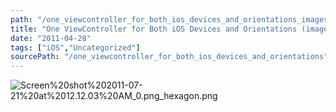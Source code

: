 ```yaml
---
path: "/one_viewcontroller_for_both_ios_devices_and_orientations_images"
title: "One ViewController for Both iOS Devices and Orientations (images)"
date: "2011-04-28"
tags: ["iOS","Uncategorized"]
sourcePath: "/one_viewcontroller_for_both_ios_devices_and_orientations"
---
```


 ![Screen%20shot%202011-07-21%20at%2012.12.03%20AM_0.png_hexagon.png](Screen%20shot%202011-07-21%20at%2012.12.03%20AM_0.png_hexagon.png)